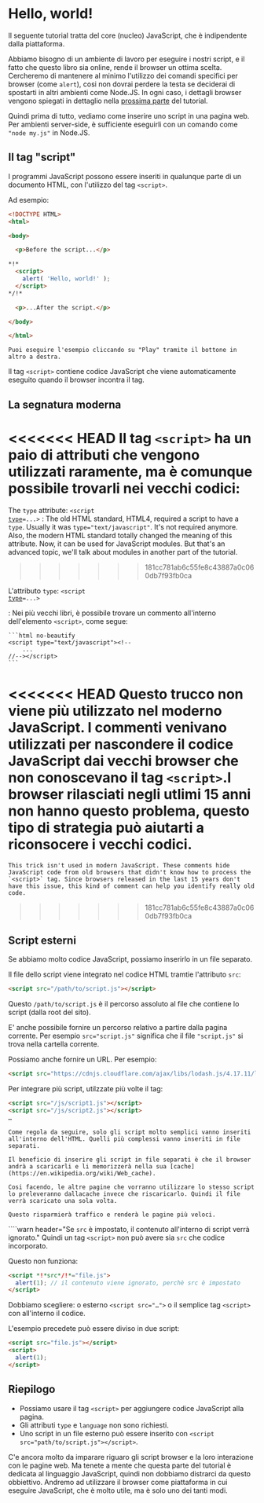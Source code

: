 # Hello, world!

Il seguente tutorial tratta del core (nucleo) JavaScript, che è indipendente dalla piattaforma.

Abbiamo bisogno di un ambiente di lavoro per eseguire i nostri script, e il fatto che questo libro sia online, rende il browser un ottima scelta. Cercheremo di mantenere al minimo l'utilizzo dei comandi specifici per browser (come `alert`), cosi non dovrai perdere la testa se deciderai di spostarti in altri ambienti come Node.JS. In ogni caso, i dettagli browser vengono spiegati in dettaglio nella [prossima parte](/ui) del tutorial.

Quindi prima di tutto, vediamo come inserire uno script in una pagina web. Per ambienti server-side, è sufficiente eseguirli con un comando come `"node my.js"` in Node.JS.

## Il tag "script"

I programmi JavaScript possono essere inseriti in qualunque parte di un documento HTML, con l'utilizzo del tag `<script>`.

Ad esempio:

```html run height=100
<!DOCTYPE HTML>
<html>

<body>

  <p>Before the script...</p>

*!*
  <script>
    alert( 'Hello, world!' );
  </script>
*/!*

  <p>...After the script.</p>

</body>

</html>
```

```online
Puoi eseguire l'esempio cliccando su "Play" tramite il bottone in altro a destra.
```

Il tag `<script>` contiene codice JavaScript che viene automaticamente eseguito quando il browser incontra il tag.

## La segnatura moderna

<<<<<<< HEAD
Il tag `<script>` ha un paio di attributi che vengono utilizzati raramente, ma è comunque possibile trovarli nei vecchi codici:
=======
The `type` attribute: <code>&lt;script <u>type</u>=...&gt;</code>
: The old HTML standard, HTML4, required a script to have a `type`. Usually it was `type="text/javascript"`. It's not required anymore. Also, the modern HTML standard totally changed the meaning of this attribute. Now, it can be used for JavaScript modules. But that's an advanced topic, we'll talk about modules in another part of the tutorial.
>>>>>>> 181cc781ab6c55fe8c43887a0c060db7f93fb0ca

 L'attributo `type`: <code>&lt;script <u>type</u>=...&gt;</code>

: Nei più vecchi libri, è possibile trovare un commento all'interno dell'elemento `<script>`, come segue:

    ```html no-beautify
    <script type="text/javascript"><!--
        ...
    //--></script>
    ```

<<<<<<< HEAD
    Questo trucco non viene più utilizzato nel moderno JavaScript. I commenti venivano utilizzati per nascondere il codice JavaScript dai vecchi browser che non conoscevano il tag `<script>`.I browser rilasciati negli utlimi 15 anni non hanno questo problema, questo tipo di strategia può aiutarti a riconsocere i vecchi codici.
=======
    This trick isn't used in modern JavaScript. These comments hide JavaScript code from old browsers that didn't know how to process the `<script>` tag. Since browsers released in the last 15 years don't have this issue, this kind of comment can help you identify really old code.
>>>>>>> 181cc781ab6c55fe8c43887a0c060db7f93fb0ca

## Script esterni

Se abbiamo molto codice JavaScript, possiamo inserirlo in un file separato.

Il file dello script viene integrato nel codice HTML tramtie l'attributo `src`:

```html
<script src="/path/to/script.js"></script>
```

Questo `/path/to/script.js` è il percorso assoluto al file che contiene lo script (dalla root del sito).

E' anche possibile fornire un percorso relativo a partire dalla pagina corrente. Per esempio `src="script.js"` significa che il file `"script.js"` si trova nella cartella corrente.

Possiamo anche fornire un URL. Per esempio:

```html
<script src="https://cdnjs.cloudflare.com/ajax/libs/lodash.js/4.17.11/lodash.js"></script>
```

Per integrare più script, utilzzate più volte il tag:

```html
<script src="/js/script1.js"></script>
<script src="/js/script2.js"></script>
…
```

```smart
Come regola da seguire, solo gli script molto semplici vanno inseriti all'interno dell'HTML. Quelli più complessi vanno inseriti in file separati.

Il beneficio di inserire gli script in file separati è che il browser andrà a scaricarli e li memorizzerà nella sua [cache](https://en.wikipedia.org/wiki/Web_cache).

Cosi facendo, le altre pagine che vorranno utilizzare lo stesso script lo preleveranno dallacache invece che riscaricarlo. Quindi il file verrà scaricato una sola volta.

Questo risparmierà traffico e renderà le pagine più veloci.
```

````warn header="Se `src` è impostato, il contenuto all'interno di script verrà ignorato."
Quindi un tag `<script>` non può avere sia `src` che codice incorporato.

Questo non funziona:

```html
<script *!*src*/!*="file.js">
  alert(1); // il contenuto viene ignorato, perchè src è impostato
</script>
```

Dobbiamo scegliere: o esterno `<script src="…">` o il semplice tag `<script>` con all'interno il codice.

L'esempio precedete può essere diviso in due script:

```html
<script src="file.js"></script>
<script>
  alert(1);
</script>
```

## Riepilogo

- Possiamo usare il tag `<script>` per aggiungere codice JavaScript alla pagina.
- Gli attributi `type` e `language` non sono richiesti.
- Uno script in un file esterno può essere inserito con `<script src="path/to/script.js"></script>`.

C'e ancora molto da imparare riguaro gli script browser e la loro interazione con le pagine web. Ma tenete a mente che questa parte del tutorial è dedicata al linguaggio JavaScript, quindi non dobbiamo distrarci da questo obbiettivo. Andremo ad utilizzare il browser come piattaforma in cui eseguire JavaScript, che è molto utile, ma è solo uno dei tanti modi. 
